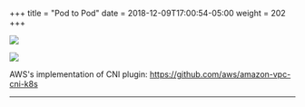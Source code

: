 +++
title = "Pod to Pod"
date = 2018-12-09T17:00:54-05:00
weight = 202
+++

![](/docker-k8s-presentation/images/kubernetes//pod-to-pod-same-node.gif)

![](/docker-k8s-presentation/images/kubernetes//pod-to-pod-different-nodes.gif)

AWS's implementation of CNI plugin: https://github.com/aws/amazon-vpc-cni-k8s

___
